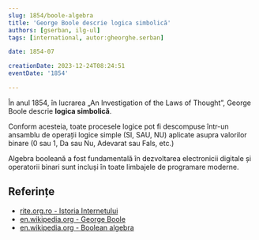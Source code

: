 ```yaml
---
slug: 1854/boole-algebra
title: 'George Boole descrie logica simbolică'
authors: [gserban, ilg-ul]
tags: [international, autor:gheorghe.serban]

date: 1854-07

creationDate: 2023-12-24T08:24:51
eventDate: '1854'

---
```


În anul 1854, în lucrarea „An Investigation of the Laws of Thought”,
George Boole descrie **logica simbolică**.

<!-- truncate -->

Conform acesteia, toate procesele
logice pot fi descompuse într-un ansamblu de operații logice simple
(SI, SAU, NU) aplicate asupra valorilor binare (0 sau 1, Da sau Nu,
Adevarat sau Fals, etc.)

Algebra booleană a fost fundamentală în dezvoltarea electronicii
digitale și operatorii binari sunt incluși în toate limbajele de
programare moderne.

## Referințe

- [rite.org.ro - Istoria Internetului](https://rite.org.ro/istoria-internetului/)
- [en.wikipedia.org - George Boole](https://en.wikipedia.org/wiki/George_Boole)
- [en.wikipedia.org - Boolean algebra](https://en.wikipedia.org/wiki/Boolean_algebra)
